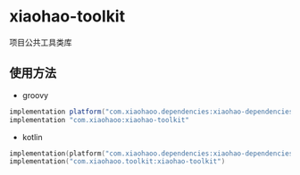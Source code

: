 # xiaohao-toolkit

项目公共工具类库

## 使用方法

- groovy

```groovy
implementation platform("com.xiaohaoo.dependencies:xiaohao-dependencies:1.0.0")
implementation "com.xiaohaoo:xiaohao-toolkit"
```

- kotlin

```kotlin
implementation(platform("com.xiaohaoo.dependencies:xiaohao-dependencies:1.0.0"))
implementation("com.xiaohaoo.toolkit:xiaohao-toolkit")
```